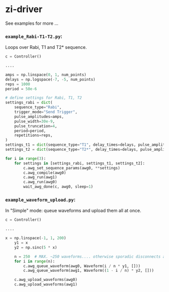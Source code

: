 # zi-driver

See examples for more ...

### `example_Rabi-T1-T2.py`:

Loops over Rabi, T1 and T2* sequence.

```python
c = Controller()

....

amps = np.linspace(0, 1, num_points)
delays = np.logspace(-7, -5, num_points)
reps = 1000
period = 50e-6

# define settings for Rabi, T1, T2
settings_rabi = dict(
    sequence_type="Rabi",
    trigger_mode="Send Trigger",
    pulse_amplitudes=amps,
    pulse_width=30e-9,
    pulse_truncation=4,
    period=period,
    repetitions=reps,
)
settings_t1 = dict(sequence_type="T1", delay_times=delays, pulse_amplitude=1.0)
settings_t2 = dict(sequence_type="T2*", delay_times=delays, pulse_amplitude=1.0)

for i in range(3):
    for settings in [settings_rabi, settings_t1, settings_t2]:
        c.awg_set_sequence_params(awg0, **settings)
        c.awg_compile(awg0)
        c.awg_run(awg1)
        c.awg_run(awg0)
        wait_awg_done(c, awg0, sleep=1)

```

### `example_waveform_upload.py`:

In "Simple" mode: queue waveforms and upload them all at once.

```python
c = Controller()

....

x = np.linspace(-1, 1, 200)
    y1 = x
    y2 = np.sinc(5 * x)

    n = 250  # MAX. ~250 waveforms.... otherwise sporadic disconnects and waveform corruption!
    for i in range(n):
        c.awg_queue_waveform(awg0, Waveform(i / n * y1, []))
        c.awg_queue_waveform(awg1, Waveform((1 - i / n) * y2, []))

    c.awg_upload_waveforms(awg0)
    c.awg_upload_waveforms(awg1)

```